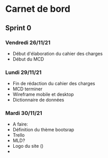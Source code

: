 # Carnet de bord

## Sprint 0

### Vendredi 26/11/21

- Début d'élaboration du cahier des charges
- Début du MCD
  
### Lundi 29/11/21

- Fin de rédaction du cahier des charges
- MCD terminer
- Wireframe mobile et desktop
- Dictionnaire de données
  
### Mardi 30/11/21

- A faire:
 - Définition du thème bootsrap
 - Trello
 - MLD?
 - Logo du site ()
 - 